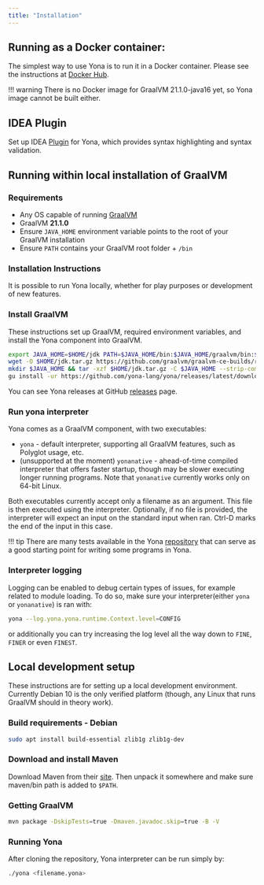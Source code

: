 ```yaml
---
title: "Installation"
---
```


## Running as a Docker container:
The simplest way to use Yona is to run it in a Docker container. Please see the instructions at [Docker Hub](https://hub.docker.com/r/akovari/yona).

!!! warning
    There is no Docker image for GraalVM 21.1.0-java16 yet, so Yona image cannot be built either.

## IDEA Plugin
Set up IDEA [Plugin](https://plugins.jetbrains.com/plugin/14917-yona-language) for Yona, which provides syntax highlighting and syntax validation.

## Running within local installation of GraalVM

### Requirements
* Any OS capable of running [GraalVM](https://www.graalvm.org/getting-started/)
* GraalVM **21.1.0**
* Ensure `JAVA_HOME` environment variable points to the root of your GraalVM installation
* Ensure `PATH` contains your GraalVM root folder + `/bin`

### Installation Instructions
It is possible to run Yona locally, whether for play purposes or development of new features.

### Install GraalVM
These instructions set up GraalVM, required environment variables, and install the Yona component into GraalVM.

```bash
export JAVA_HOME=$HOME/jdk PATH=$JAVA_HOME/bin:$JAVA_HOME/graalvm/bin:$PATH
wget -O $HOME/jdk.tar.gz https://github.com/graalvm/graalvm-ce-builds/releases/download/vm-21.1.0/graalvm-ce-java16-linux-amd64-21.1.0.tar.gz
mkdir $JAVA_HOME && tar -xzf $HOME/jdk.tar.gz -C $JAVA_HOME --strip-components=1
gu install -ur https://github.com/yona-lang/yona/releases/latest/download/yona-component.jar
```

You can see Yona releases at GitHub [releases](https://github.com/yona-lang/yona/releases) page.

### Run yona interpreter
Yona comes as a GraalVM component, with two executables:

* `yona` - default interpreter, supporting all GraalVM features, such as Polyglot usage, etc.
* (unsupported at the moment) `yonanative` - ahead-of-time compiled interpreter that offers faster startup, though may be slower executing longer running programs. Note that `yonanative` currently works only on 64-bit Linux.

Both executables currently accept only a filename as an argument. This file is then executed using the interpreter.
Optionally, if no file is provided, the interpreter will expect an input on the standard input when ran. Ctrl-D marks the end of the input in this case.

!!! tip
    There are many tests available in the Yona [repository](https://github.com/yona-lang/yona/tree/master/language/tests) that can serve as a good starting point for writing some programs in Yona.

### Interpreter logging
Logging can be enabled to debug certain types of issues, for example related to module loading. To do so, make sure your interpreter(either `yona` or `yonanative`) is ran with:
```bash
yona --log.yona.yona.runtime.Context.level=CONFIG
```

or additionally you can try increasing the log level all the way down to `FINE`, `FINER` or even `FINEST`.

## Local development setup
These instructions are for setting up a local development environment. Currently Debian 10 is the only verified platform (though, any Linux that runs GraalVM should in theory work).

### Build requirements - Debian
```bash
sudo apt install build-essential zlib1g zlib1g-dev 
```

### Download and install Maven
Download Maven from their [site](https://maven.apache.org/download.cgi). Then unpack it somewhere and make sure maven/bin path is added to `$PATH`.

### Getting GraalVM
```bash
mvn package -DskipTests=true -Dmaven.javadoc.skip=true -B -V
```

### Running Yona
After cloning the repository, Yona interpreter can be run simply by:
```bash
./yona <filename.yona>
```
